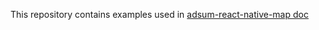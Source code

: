 This repository contains examples used in [adsum-react-native-map doc](https://adactivesas.github.io)